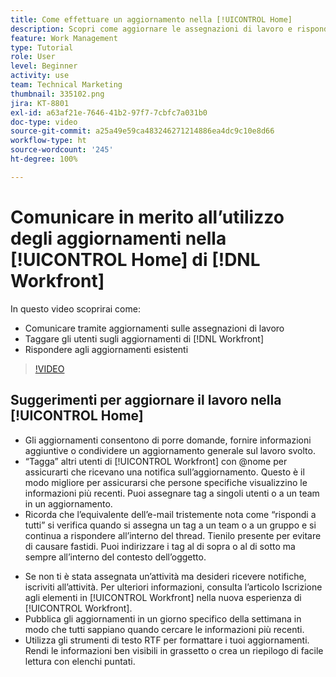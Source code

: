 ```yaml
---
title: Come effettuare un aggiornamento nella [!UICONTROL Home]
description: Scopri come aggiornare le assegnazioni di lavoro e rispondere agli aggiornamenti esistenti. Tagga gli utenti di  [!DNL Workfront]  negli aggiornamenti in modo che ricevano notifiche sulla comunicazione.
feature: Work Management
type: Tutorial
role: User
level: Beginner
activity: use
team: Technical Marketing
thumbnail: 335102.png
jira: KT-8801
exl-id: a63af21e-7646-41b2-97f7-7cbfc7a031b0
doc-type: video
source-git-commit: a25a49e59ca483246271214886ea4dc9c10e8d66
workflow-type: ht
source-wordcount: '245'
ht-degree: 100%

---
```


# Comunicare in merito all’utilizzo degli aggiornamenti nella [!UICONTROL Home] di [!DNL Workfront]

In questo video scoprirai come:

* Comunicare tramite aggiornamenti sulle assegnazioni di lavoro
* Taggare gli utenti sugli aggiornamenti di [!DNL Workfront]
* Rispondere agli aggiornamenti esistenti

>[!VIDEO](https://video.tv.adobe.com/v/335102/?quality=12&learn=on)

## Suggerimenti per aggiornare il lavoro nella [!UICONTROL Home]

* Gli aggiornamenti consentono di porre domande, fornire informazioni aggiuntive o condividere un aggiornamento generale sul lavoro svolto.
* “Tagga” altri utenti di [!UICONTROL Workfront] con @nome per assicurarti che ricevano una notifica sull’aggiornamento. Questo è il modo migliore per assicurarsi che persone specifiche visualizzino le informazioni più recenti. Puoi assegnare tag a singoli utenti o a un team in un aggiornamento.
* Ricorda che l’equivalente dell’e-mail tristemente nota come “rispondi a tutti” si verifica quando si assegna un tag a un team o a un gruppo e si continua a rispondere all’interno del thread. Tienilo presente per evitare di causare fastidi. Puoi indirizzare i tag al di sopra o al di sotto ma sempre all’interno del contesto dell’oggetto.

<!---
paragraph below needs a hyperlink to an article
--->

* Se non ti è stata assegnata un’attività ma desideri ricevere notifiche, iscriviti all’attività. Per ulteriori informazioni, consulta l’articolo Iscrizione agli elementi in [!UICONTROL Workfront] nella nuova esperienza di [!UICONTROL Workfront].
* Pubblica gli aggiornamenti in un giorno specifico della settimana in modo che tutti sappiano quando cercare le informazioni più recenti.
* Utilizza gli strumenti di testo RTF per formattare i tuoi aggiornamenti. Rendi le informazioni ben visibili in grassetto o crea un riepilogo di facile lettura con elenchi puntati.

<!---
learn more URLs
--->
